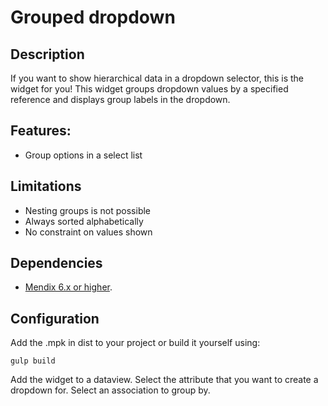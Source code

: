 Grouped dropdown
=============


## Description
If you want to show hierarchical data in a dropdown selector, this is the widget for you!
This widget groups dropdown values by a specified reference and displays group labels in the dropdown.

## Features:
- Group options in a select list

## Limitations
- Nesting groups is not possible
- Always sorted alphabetically
- No constraint on values shown

## Dependencies

- [Mendix 6.x or higher](https://appstore.mendix.com/).

## Configuration

Add the .mpk in dist to your project or build it yourself using:

```
gulp build
```

Add the widget to a dataview. Select the attribute that you want to create a dropdown for. Select an association to group by.
